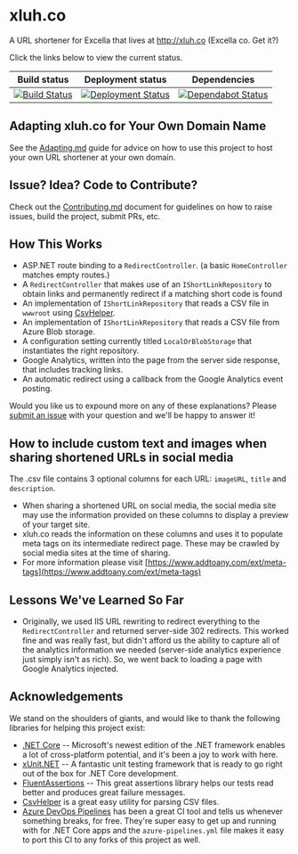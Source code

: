 # xluh.co

A URL shortener for Excella that lives at <http://xluh.co> (Excella co. Get it?)

Click the links below to view the current status. 

| Build status  | Deployment status | Dependencies | 
| ------------- | ------------- | ---------------- |
| [![Build Status](https://dev.azure.com/excellaco/xluhco/_apis/build/status/excellalabs.xluhco?branchName=master)](https://dev.azure.com/excellaco/xluhco/_build/latest?definitionId=4&branchName=master)  | [![Deployment Status](https://vsrm.dev.azure.com/excellaco/_apis/public/Release/badge/fe08bdf8-31f0-4c33-abb5-7869d3914fdb/1/1)](https://dev.azure.com/excellaco/xluhco/_release?definitionId=1) | [![Dependabot Status](https://api.dependabot.com/badges/status?host=github&repo=excellalabs/xluhco)](https://dependabot.com) |

## Adapting xluh.co for Your Own Domain Name

See the [Adapting.md](ADAPTING.md) guide for advice on how to use this project to host your own URL shortener at your own domain.

## Issue? Idea? Code to Contribute?

Check out the [Contributing.md](CONTRIBUTING.md) document for guidelines on how to raise issues, build the project, submit PRs, etc.

## How This Works

* ASP.NET route binding to a `RedirectController`. (a basic `HomeController` matches empty routes.)
* A `RedirectController` that makes use of an `IShortLinkRepository` to obtain links and permanently redirect if a matching short code is found
* An implementation of `IShortLinkRepository` that reads a CSV file in `wwwroot` using [CsvHelper](https://joshclose.github.io/CsvHelper/).
* An implementation of `IShortLinkRepository` that reads a CSV file from Azure Blob storage.
* A configuration setting currently titled `LocalOrBlobStorage` that instantiates the right repository.
* Google Analytics, written into the page from the server side response, that includes tracking links.
* An automatic redirect using a callback from the Google Analytics event posting.

Would you like us to expound more on any of these explanations? Please [submit an issue](http://github.com/excellalabs/xluhco/issues/new) with your question and we'll be happy to answer it!

## How to include custom text and images when sharing shortened URLs in social media

The .csv file contains 3 optional columns for each URL: `imageURL`, `title` and `description`.

* When sharing a shortened URL on social media, the social media site may use the information provided on these columns to display a preview of your target site.
* xluh.co reads the information on these columns and uses it to populate meta tags on its intermediate redirect page. These may be crawled by social media sites at the time of sharing.
* For more information please visit [https://www.addtoany.com/ext/meta-tags](https://www.addtoany.com/ext/meta-tags)

## Lessons We've Learned So Far

* Originally, we used IIS URL rewriting to redirect everything to the `RedirectController` and returned server-side 302 redirects. This worked fine and was really fast, but didn't afford us the ability to capture all of the analytics information we needed (server-side analytics experience just simply isn't as rich). So, we went back to loading a page with Google Analytics injected.

## Acknowledgements

We stand on the shoulders of giants, and would like to thank the following libraries for helping this project exist:

* [.NET Core](https://docs.microsoft.com/en-us/dotnet/core/) -- Microsoft's newest edition of the .NET framework enables a lot of cross-platform potential, and it's been a joy to work with here.
* [xUnit.NET](http://xunit.net) -- A fantastic unit testing framework that is ready to go right out of the box for .NET Core development.
* [FluentAssertions](https://fluentassertions.com/) -- This great assertions library helps our tests read better and produces great failure messages.
* [CsvHelper](https://joshclose.github.io/CsvHelper/) is a great easy utility for parsing CSV files.
* [Azure DevOps Pipelines](https://azure.microsoft.com/en-us/services/devops/) has been a great CI tool and tells us whenever something breaks, for free. They're super easy to get up and running with for .NET Core apps and the `azure-pipelines.yml` file makes it easy to port this CI to any forks of this project as well.
